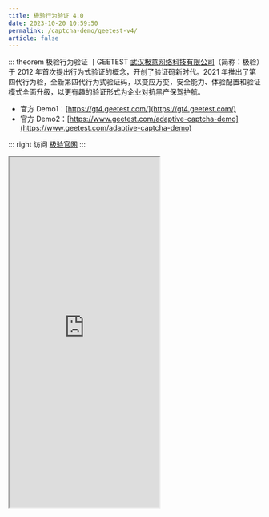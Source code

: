 ```yaml
---
title: 极验行为验证 4.0
date: 2023-10-20 10:59:50
permalink: /captcha-demo/geetest-v4/
article: false
---
```


::: theorem 极验行为验证 <Badge text="4.0" type="error" vertical="middle"/>丨GEETEST
[武汉极意网络科技有限公司](https://www.tianyancha.com/company/699317632)（简称：极验）于 2012 年首次提出行为式验证的概念，开创了验证码新时代。2021 年推出了第四代行为验，全新第四代行为式验证码，以变应万变，安全能力、体验配置和验证模式全面升级，以更有趣的验证形式为企业对抗黑产保驾护航。

- 官方 Demo1：[https://gt4.geetest.com/](https://gt4.geetest.com/)<Badge text="本页使用" type="error" vertical="middle"/>
- 官方 Demo2：[https://www.geetest.com/adaptive-captcha-demo](https://www.geetest.com/adaptive-captcha-demo)

::: right
访问 [极验官网](https://www.geetest.com/adaptive-captcha)
:::

<iframe src="https://gt4.geetest.com/" height="700px"></iframe>
